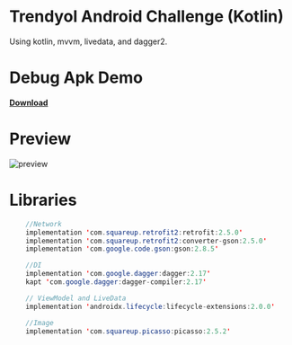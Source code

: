 # Trendyol Android Challenge (Kotlin)

Using kotlin, mvvm, livedata, and dagger2.

# Debug Apk Demo

**[Download](https://github.com/farukyavuz/FlickrMVVM/raw/master/apk/app-debug.apk)**

# Preview

![preview](https://github.com/farukyavuz/FlickrMVVM/blob/master/art/preview.gif)

# Libraries

```java
    //Network
    implementation 'com.squareup.retrofit2:retrofit:2.5.0'
    implementation 'com.squareup.retrofit2:converter-gson:2.5.0'
    implementation 'com.google.code.gson:gson:2.8.5'

    //DI
    implementation 'com.google.dagger:dagger:2.17'
    kapt 'com.google.dagger:dagger-compiler:2.17'

    // ViewModel and LiveData
    implementation 'androidx.lifecycle:lifecycle-extensions:2.0.0'

    //Image
    implementation 'com.squareup.picasso:picasso:2.5.2'
```